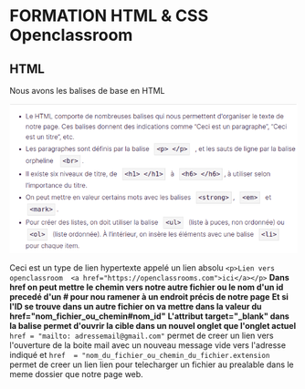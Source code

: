 # FORMATION HTML & CSS Openclassroom
## HTML
Nous avons les balises de base en HTML

![Les balises de bases en HTML](Supports/balises_de_base.png)

Ceci est un type de lien hypertexte appelé un lien absolu
`<p>Lien vers openclassroom  <a href="https://openclassrooms.com">ici</a></p>`
**Dans href on peut mettre le chemin vers notre autre fichier ou le nom d'un id precedé d'un # pour nou ramener à un endroit précis de notre page**
**Et si l'ID se trouve dans un autre fichier on va mettre dans la valeur du href="nom_fichier_ou_chemin#nom_id"**
**L'attribut target="_blank" dans la balise permet d'ouvrir la cible dans un nouvel onglet que l'onglet actuel**
`href = "mailto: adressemail@gmail.com"` permet de creer un lien vers l'ouverture de la boite mail avec un nouveau message vide vers l'adresse indiqué et `href  = "nom_du_fichier_ou_chemin_du_fichier.extension` permet de creer un lien lien pour telecharger un fichier au prealable dans le meme dossier que notre page web.
